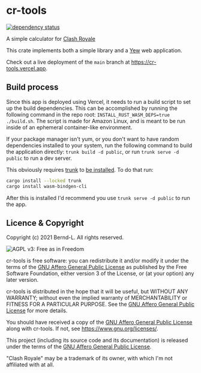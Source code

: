 # cr-tools

[![dependency status](https://deps.rs/crate/cr-tools/1.1.1/status.svg)](https://deps.rs/crate/cr-tools/1.1.1)

A simple calculator for [Clash Royale](https://clashroyale.fandom.com/wiki/Cards)

This crate implements both a simple library and a [Yew](https://yew.rs/docs/en/) web application.

Check out a live deployment of the `main` branch at <https://cr-tools.vercel.app>.

## Build process

Since this app is deployed using Vercel, it needs to run a build script to set up the build dependencies. This can be accomplished by running the following command in the repo root: `INSTALL_RUST_WASM_DEPS=true ./build.sh`. The script is made for Amazon Linux, and is meant to be run inside of an ephemeral container-like environment.

If your package manager isn't yum, or you don't want to have random dependencies installed to your system, run the following command to build the application directly: `trunk build -d public`, or run `trunk serve -d public` to run a dev server.

This obviously requires [trunk](https://trunkrs.dev/) to [be installed](https://trunkrs.dev/#install). To do that run:

```zsh
cargo install --locked trunk
cargo install wasm-bindgen-cli
```

After this is installed I'd recommend you use `trunk serve -d public` to run the app.

## Licence & Copyright

Copyright (c) 2021 Bernd-L. All rights reserved.

![AGPL v3: Free as in Freedom](https://www.gnu.org/graphics/agplv3-with-text-162x68.png)

cr-tools is free software: you can redistribute it and/or modify it under the terms of the [GNU Affero General Public License](/LICENSE.md) as published by the Free Software Foundation, either version 3 of the License, or (at your option) any later version.

cr-tools is distributed in the hope that it will be useful, but WITHOUT ANY WARRANTY; without even the implied warranty of MERCHANTABILITY or FITNESS FOR A PARTICULAR PURPOSE. See the [GNU Affero General Public License](/LICENSE.md) for more details.

You should have received a copy of the [GNU Affero General Public License](/LICENSE.md) along with cr-tools. If not, see <https://www.gnu.org/licenses/>.

This project (including its source code and its documentation) is released under the terms of the [GNU Affero General Public License](/LICENSE.md).

"Clash Royale" may be a trademark of its owner, with which I'm not affiliated with at all.
